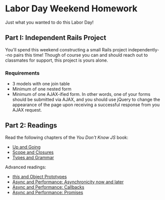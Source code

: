 # Labor Day Weekend Homework

Just what you wanted to do this Labor Day!

## Part I: Independent Rails Project

You'll spend this weekend constructing a small Rails project independently--no pairs this time! Though of course you can and should reach out to classmates for support, this project is yours alone. 

### Requirements

* 3 models with one join table
* Minimum of one nested form
* Minimum of one AJAX-ified form. In other words, one of your forms should be submitted via AJAX, and you should use jQuery to change the appearance of the page upon receiving a successful response from you AJAX request. 

## Part 2: Readings

Read the following chapters of the *You Don't Know JS* book:

* [Up and Going](https://github.com/getify/You-Dont-Know-JS/blob/master/up%20&%20going/README.md#you-dont-know-js-up--going)
* [Scope and Closures](https://github.com/getify/You-Dont-Know-JS/blob/master/scope%20&%20closures/README.md#you-dont-know-js-scope--closures)
* [Types and Grammar](https://github.com/getify/You-Dont-Know-JS/blob/master/types%20&%20grammar/README.md#you-dont-know-js-types--grammar)

Advanced readings:

* [*this* and Object Prototypes](https://github.com/getify/You-Dont-Know-JS/blob/master/this%20&%20object%20prototypes/README.md#you-dont-know-js-this--object-prototypes)
* [Async and Performance: Asynchronicity now and later](https://github.com/getify/You-Dont-Know-JS/blob/master/async%20%26%20performance/ch1.md)
* [Async and Performance: Callbacks](https://github.com/getify/You-Dont-Know-JS/blob/master/async%20%26%20performance/ch2.md)
* [Async and Performance: Promises](https://github.com/getify/You-Dont-Know-JS/blob/master/async%20%26%20performance/ch3.md)
